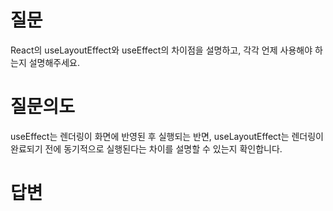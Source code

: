 # 질문
React의 useLayoutEffect와 useEffect의 차이점을 설명하고, 각각 언제 사용해야 하는지 설명해주세요.

# 질문의도
useEffect는 렌더링이 화면에 반영된 후 실행되는 반면, useLayoutEffect는 렌더링이 완료되기 전에 동기적으로 실행된다는 차이를 설명할 수 있는지 확인합니다.

# 답변